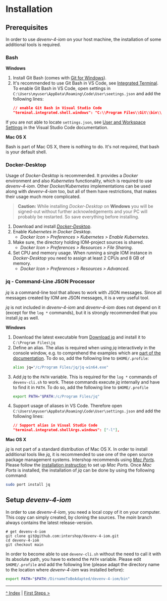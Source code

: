 # Installation
## Prerequisites
In order to use _devenv-4-iom_ on your host machine, the installation of some additional tools is required.

### Bash
**Windows**

1. Install Git Bash (comes with [Git for Windows](https://gitforwindows.org/)).
1. It's recommended to use Git Bash in VS Code, see [Integrated Terminal](https://code.visualstudio.com/docs/editor/integrated-terminal#_configuration). To enable Git Bash in VS Code, open settings in `C:\Users\myuser\AppData\Roaming\Code\User\seetings.json` and add the following lines:
   ```json
   // enable Git Bash in Visual Studio Code
   "terminal.integrated.shell.windows": "C:\\Program Files\\Git\\bin\\bash.exe"
   ```
If you are not able to locate `settings.json`, see [User and Workspace Settings](https://code.visualstudio.com/docs/getstarted/settings) in the Visual Studio Code documentation.

**Mac OS X**

Bash is part of Mac OS X, there is nothing to do. It's not required, that bash is your default shell.

### Docker-Desktop
Usage of _Docker-Desktop_ is recommended. It provides a _Docker_ environment and also _Kubernetes_ functionality, which is required to use _devenv-4-iom_. Other _Docker/Kubernetes_ implementations can be used along with _devenv-4-iom_ too, but all of them have restrictions, that makes their usage much more complicated.
     
> **Caution:** While installing _Docker-Desktop_ on **Windows** you will be signed-out without further acknowledgements and your PC will probably be restarted. So save everything before installing.

1. Download and install [_Docker-Desktop_](https://www.docker.com/products/docker-desktop).
2. Enable _Kubernetes in Docker Desktop_.
    - _Docker Icon > Preferences > Kubernetes > Enable Kubernetes_.
3. Make sure, the directory holding IOM-project sources is shared.
    - _Docker Icon > Preferences > Resources > File Sharing_.
4. Set CPU and memory usage. When running a single IOM instance in _Docker-Desktop_ you need to assign at least 2 CPUs and 8 GB of memory.
    - _Docker Icon > Preferences > Resources > Advanced_.

### jq - Command-Line JSON Processor
_jq_ is a command-line tool that allows to work with JSON messages. Since all messages created by IOM are JSON messages, it is a very useful tool.

_jq_ is not included in _devenv-4-iom_ and _devenv-4-iom_ does not depend on it (except for the `log *` commands), but it is strongly recommended that you install _jq_ as well.

**Windows**

1. Download the latest executable from [Download jq](https://stedolan.github.io/jq/download) and install it to `C:\Program Files\jq`
1. Define an alias. The alias is required when using _jq_ interactively in the console window, e.g. to comprehend the examples which are [part of the documentation](05_log_messages.md#jq). To do so, add the following line to `$HOME/.profile`:
    ```sh
    alias jq="/c/Program Files/jq/jq-win64.exe"
    ```
1. Add _jq_ to the `PATH` variable. This is required for the `log *` commands of `devenv-cli.sh` to work. These commands execute _jq_ internally and have to find it in `PATH`. To do so, add the following line to `$HOME/.profile`
    ```sh
    export PATH="$PATH:/c/Program Files/jq"
    ```
1. Support usage of aliases in VS Code. Therefore open `C:\Users\myuser\AppData\Roaming\Code\User\settings.json` and add the following lines:
    ```json
    // Support alias in Visual Studio Code
    "terminal.integrated.shellArgs.windows": ["-l"],
    ```

**Mac OS X**

_jq_ is not part of a standard distribution of Mac OS X. In order to install additional tools like _jq_, it is recommended to use one of the open source package management systems. Intershop recommends using [_Mac Ports_](https://www.macports.org/). Please follow the [installation instruction](https://www.macports.org/install.php) to set up _Mac Ports_. Once _Mac Ports_ is installed, the installation of _jq_ can be done by using the following command:
```sh
sudo port install jq
```

## <a name="setup_devenv"/>Setup _devenv-4-iom_
In order to use _devenv-4-iom_, you need a local copy of it on your computer. This copy can simply created, by cloning the sources. The _main_ branch always contains the latest release-version.

    # get devenv-4-iom
    git clone git@github.com:intershop/devenv-4-iom.git
    cd devenv-4-iom
    git checkout main
    
In order to become able to use `devenv-cli.sh` without the need to call it with its absolute path, you have to extend the `PATH` variable. Please edit `$HOME/.profile` and add the following line (please adapt the directory name to the location where _devenv-4-iom_ was installed before):
```sh
export PATH="$PATH:/DirnameToBeAdapted/devenv-4-iom/bin"
```

---
[^ Index](../README.md) | [First Steps >](01_first_steps.md)